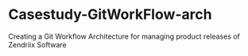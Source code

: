 # Casestudy-GitWorkFlow-arch
Creating a Git Workflow Architecture for managing product releases of Zendriix Software
